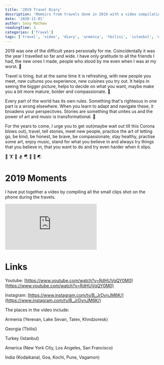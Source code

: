 ```yaml
---
title: '2019 Travel Diary'
description: 'Memoirs from travels done in 2019 with a video compilation covering the countries Armenia, Georgia, Turkey, USA and India.'
date: '2020-11-01'
author: Sony Mathew
readingTime: 3
categories: ['Travel']
tags: ['travel', 'video', 'diary', 'armenia', 'tbilisi', 'istanbul', 'nyc']
---
```


2019 was one of the difficult years personally for me. Coincidentally it was the year I travelled so far and wide. I have only gratitude to all the friends I had, the new ones I made, people who stood by me even when I was at my worst. 🙏   

Travel is tiring, but at the same time it is refreshing, with new people you meet, new cultures you experience, new cuisines you try out. It helps in seeing the bigger picture, helps to decide on what you want, maybe make you a bit more mature, bolder and compassionate. 🌌   

Every part of the world has its own rules. Something that's righteous in one part is a wrong elsewhere. When you learn to adapt and navigate these, it broadens your perspectives. Stories are something that unites us and the power of art and music is transformational. 💫   

For the years to come, I urge you to get out(maybe wait out till this Corona blows out), travel, tell stories, meet new people, practice the art of letting go, be kind, be honest, be brave, be compassionate, stay healthy, practise some art, enjoy music, stand for what you believe in and always try things that you believe in, that you want to do and try even harder when it slips.   

🤸 🏋️ 🚣 🏂 🪂 🧗 🌌 🌏 

# 2019 Moments

I have put together a video by compiling all the small clips shot on the phone during the travels.

<iframe class="youtube" src="https://www.youtube.com/embed/RdHUVqQY0M0" frameborder="0" allow="accelerometer; autoplay; clipboard-write; encrypted-media; gyroscope; picture-in-picture" allowfullscreen></iframe>
<br/>

# Links

Youtube: [https://www.youtube.com/watch?v=RdHUVqQY0M0](https://www.youtube.com/watch?v=RdHUVqQY0M0)

Instagram: [https://www.instagram.com/tv/B_JrDynJM6K/](https://www.instagram.com/tv/B_JrDynJM6K/)

The places in the video include:

Armenia (Yerevan, Lake Sevan, Tatev, Khndzoresk)

Georgia (Tbilisi)

Turkey (Istanbul)

America (New York City, Los Angeles, San Francisco)

India (Kodaikanal, Goa, Kochi, Pune, Vagamon)
